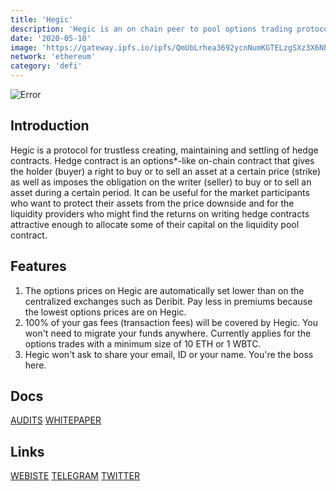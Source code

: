 ```yaml
---
title: 'Hegic'
description: 'Hegic is an on chain peer to pool options trading protocol on Ethereum'
date: '2020-05-10'
image: 'https://gateway.ipfs.io/ipfs/QmUbLrhea3692ycnNumKGTELzgSXz3X6NhQSGcPQ364Z1Z'
network: 'ethereum'
category: 'defi'
---
```


![Error](https://gateway.ipfs.io/ipfs/Qmbw68yLS4e8Z4purYgaZHae4d8aAtMr16UkvmbMUBxZyB)

## Introduction
Hegic is a protocol for trustless creating, maintaining and settling of hedge contracts. Hedge contract is an options*-like on-chain contract that gives the holder (buyer) a right to buy or to sell an asset at a certain price (strike) as well as imposes the obligation on the writer (seller) to buy or to sell an asset during a certain period. It can be useful for the market participants who want to protect their assets from the price downside and for the liquidity providers who might find the returns on writing hedge contracts attractive enough to allocate some of their capital on the liquidity pool contract.


## Features
1. The options prices on Hegic are automatically set lower than on the centralized exchanges such as Deribit. Pay less in premiums because the lowest options prices are on Hegic.
2. 100% of your gas fees (transaction fees) will be covered by Hegic. You won't need to migrate your funds anywhere. Currently applies for the options trades with a minimum size of 10 ETH or 1 WBTC.
3. Hegic won't ask to share your email, ID or your name. You're the boss here.

## Docs

[AUDITS](https://gateway.ipfs.io/ipfs/QmWz27LwXr3Lp5kaPn1Q1jAF9TzCUzdufuPnpUMo84iie5)
[WHITEPAPER](https://gateway.ipfs.io/ipfs/QmWy8x6vEunH4gD2gWT4Bt4bBwWX2KAEUov46tCLvMRcME)

## Links

[WEBISTE](https://www.hegic.co)
[TELEGRAM](https://t.me/HegicOptions)
[TWITTER](https://twitter.com/HegicOptions)